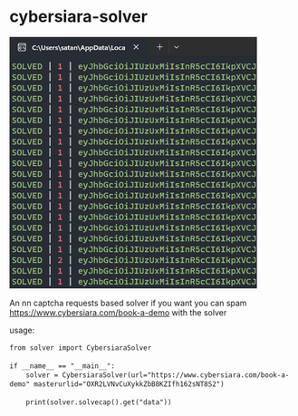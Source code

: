 # cybersiara-solver

![alt text](https://github.com/gzdzudp/cybersiara-solver/blob/edf18dd49cce455fe2e57f3824fb5ac451e0f6e8/imglol.png)

An nn captcha requests based solver
if you want you can spam https://www.cybersiara.com/book-a-demo with the solver

usage:

```
from solver import CybersiaraSolver

if __name__ == "__main__":
    solver = CybersiaraSolver(url="https://www.cybersiara.com/book-a-demo" masterurlid="OXR2LVNvCuXykkZbB8KZIfh162sNT8S2")

    print(solver.solvecap().get("data"))
```
